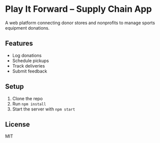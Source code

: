 # Play It Forward – Supply Chain App

A web platform connecting donor stores and nonprofits to manage sports equipment donations.

## Features
- Log donations
- Schedule pickups
- Track deliveries
- Submit feedback

## Setup
1. Clone the repo
2. Run `npm install`
3. Start the server with `npm start`

## License
MIT
